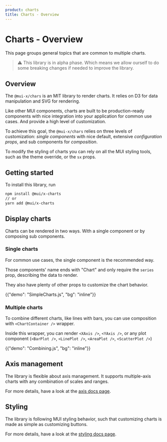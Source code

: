 ```yaml
---
product: charts
title: Charts - Overview
---
```


# Charts - Overview

<p class="description">This page groups general topics that are common to multiple charts.</p>

> ⚠️ This library is in alpha phase. Which means we allow ourself to do some breaking changes if needed to improve the library.

## Overview

The `@mui-x/chars` is an MIT library to render charts.
It relies on D3 for data manipulation and SVG for rendering.

Like other MUI components, charts are built to be production-ready components with nice integration into your application for common use cases.
And provide a high level of customization.

To achieve this goal, the `@mui-x/chars` relies on three levels of customization:
_single components_ with nice default, extensive _configuration props_, and sub components for _composition_.

To modify the styling of charts you can rely on all the MUI styling tools, such as the theme override, or the `sx` props.

## Getting started

To install this library, run

```sh
npm install @mui/x-charts
// or
yarn add @mui/x-charts
```

## Display charts

Charts can be rendered in two ways.
With a single component or by composing sub components.

### Single charts

For common use cases, the single component is the recommended way.

Those components' name ends with "Chart" and only require the `series` prop, describing the data to render.

They also have plenty of other props to customize the chart behavior.

{{"demo": "SimpleCharts.js", "bg": "inline"}}

### Multiple charts

To combine different charts, like lines with bars, you can use composition with `<ChartContainer />` wrapper.

Inside this wrapper, you can render `<XAxis />`, `<YAxis />`, or any plot component (`<BarPlot />`, `<LinePlot />`, `<AreaPlot />`, `<ScatterPlot />`)

{{"demo": "Combining.js", "bg": "inline"}}

## Axis management

The library is flexible about axis management.
It supports multiple-axis charts with any combination of scales and ranges.

For more details, have a look at the [axis docs page](/x/react-charts/axis/).

## Styling

The library is following MUI styling behavior, such that customizing charts is made as simple as customizing buttons.

For more details, have a look at the [styling docs page](/x/react-charts/styling/).
